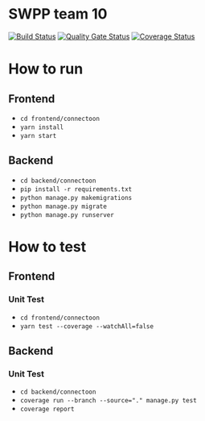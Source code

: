 # SWPP team 10
[![Build Status](https://travis-ci.com/swsnu/swpp2021-team10.svg?branch=master)](https://travis-ci.com/github/swsnu/swpp2021-team10)
[![Quality Gate Status](https://sonarcloud.io/api/project_badges/measure?project=swsnu_swpp2021-team10&metric=alert_status)](https://sonarcloud.io/dashboard?id=swsnu_swpp2021-team10)
[![Coverage Status](https://coveralls.io/repos/github/swsnu/swpp2021-team10/badge.svg?branch=master)](https://coveralls.io/github/swsnu/swpp2021-team10?branch=master)

# How to run  
## Frontend  
* `cd frontend/connectoon`  
* `yarn install`  
* `yarn start`  

## Backend  
* `cd backend/connectoon`  
* `pip install -r requirements.txt`  
* `python manage.py makemigrations`  
* `python manage.py migrate`  
* `python manage.py runserver`  


# How to test  
## Frontend  
### Unit Test
* `cd frontend/connectoon`  
* `yarn test --coverage --watchAll=false`  

## Backend  
### Unit Test  
* `cd backend/connectoon`  
* `coverage run --branch --source="." manage.py test`  
* `coverage report`    
